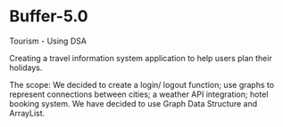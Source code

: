 # Buffer-5.0
Tourism - Using DSA

Creating a travel information system application to help users plan their holidays.

The scope: We decided to create a login/ logout function; use graphs to represent connections between cities; a weather API integration; hotel booking system.
We have decided to use Graph Data Structure and ArrayList. 


